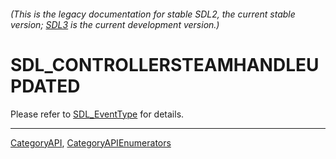 ###### (This is the legacy documentation for stable SDL2, the current stable version; [SDL3](https://wiki.libsdl.org/SDL3/) is the current development version.)
# SDL_CONTROLLERSTEAMHANDLEUPDATED

Please refer to [SDL_EventType](SDL_EventType) for details.

----
[CategoryAPI](CategoryAPI), [CategoryAPIEnumerators](CategoryAPIEnumerators)

